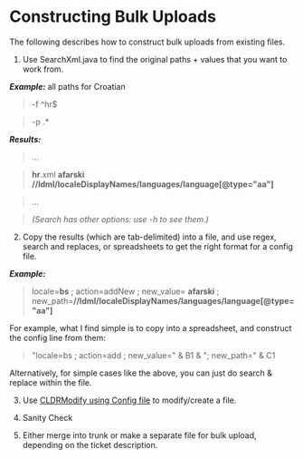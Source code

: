 # Constructing Bulk Uploads

The following describes how to construct bulk uploads from existing files.

1. Use SearchXml.java to find the original paths + values that you want to work
from.

***Example:*** all paths for Croatian

> -f ^hr$

> -p .\*

***Results:***

> ...

> **hr**.xml      **afarski**
> **//ldml/localeDisplayNames/languages/language\[@type="aa"\]**

> ...

> *(Search has other options: use -h to see them.)*

2. Copy the results (which are tab-delimited) into a file, and use regex, search
and replaces, or spreadsheets to get the right format for a config file.

***Example:***

> locale=**bs** ; action=addNew ; new_value= **afarski** ;
> new_path=**//ldml/localeDisplayNames/languages/language\[@type="aa"\]**

For example, what I find simple is to copy into a spreadsheet, and construct the
config line from them:

> "locale=bs ; action=add ; new_value=" & B1 & "; new_path=" & C1

Alternatively, for simple cases like the above, you can just do search & replace
within the file.

3. Use [CLDRModify using Config
file](cldr-big-red-switch/cldrmodify-passes/cldrmodify-config.md) to
modify/create a file.

4. Sanity Check

5. Either merge into trunk or make a separate file for bulk upload, depending on
the ticket description.
